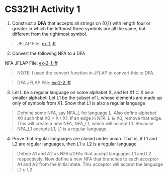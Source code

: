 # CS321H Activity 1

1. Construct a **DFA** that accepts all strings on {0,1} with length four or greater in which the leftmost three symbols are all the same, but different from the rightmost symbol.

> JFLAP File: [ex-1.jff](ex-1.jff)

2. Convert the following NFA to a DFA

NFA JFLAP File: [ex-2-1.jff](ex-2-1.jff)

> NOTE: I used the convert function in JFLAP to convert this to DFA.

> DFA JFLAP File: [ex-2-2.jff](ex-2-2.jff)

3. Let L be a regular language on some alphabet X, and let X1 ⊂ X be a smaller alphabet. Let L1 be the subset of L whose elements are made up only of symbols from X1. Show that L1 is also a regular language

> Defnine some NFA, say NFA_L for language L. Also define alphabet X0 such that X0 = X \ X1. If an edge in NFA_L ∈ X0, remove that edge. This will create a new NFA, NFA_L1, which will accept L1. Because NFA_L1 accepts L1, L1 is a regular language.

4. Prove that regular languages are closed under union. That is, if L1 and L2 are regular languages, then L1 ∪ L2 is a regular language. 

> Define A1 and A2 as NFAs/DFAs that accept languages L1 and L2 respectively. Now define a new NFA that branches to each acceptor A1 and A2 from the initial state. This acceptor will accept the language L1 ∪ L2.